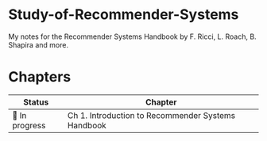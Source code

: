 # Study-of-Recommender-Systems
My notes for the Recommender Systems Handbook by F. Ricci, L. Roach, B. Shapira and more.

# Chapters
| Status | Chapter |
| ----|---- |
| 📝 In progress | Ch 1. Introduction to Recommender Systems Handbook |
